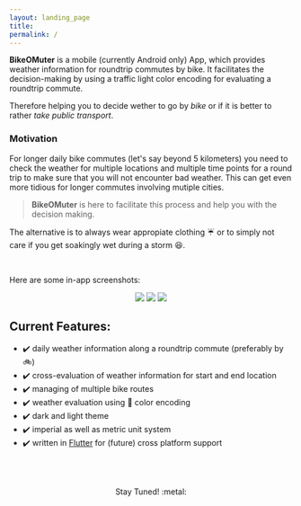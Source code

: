 ```yaml
---
layout: landing_page
title:  
permalink: /
---
```


**BikeOMuter** is a mobile (currently Android only) App, which provides weather information for roundtrip commutes by bike. It facilitates the decision-making by using a traffic light color encoding for evaluating a roundtrip commute. 

Therefore helping you to decide wether to go by *bike* or if it is better to rather *take public transport*.

### Motivation

For longer daily bike commutes (let's say beyond 5 kilometers) you need to check the weather for multiple locations and multiple time points for a round trip to make sure that you will not encounter bad weather. This can get even more tidious for longer commutes involving mutiple cities.

> **BikeOMuter** is here to facilitate this process and help you with the decision making.

The alternative is to always wear appropiate clothing :umbrella: or to simply not care if you get soakingly wet during a storm :laughing:.

<br>

Here are some in-app screenshots:

<center>
<div class="column">
    <img src="{{ site.baseurl }}/images/screenshots/1.jpg">
    <img src="{{ site.baseurl }}/images/screenshots/2.jpg">
    <img src="{{ site.baseurl }}/images/screenshots/3.jpg">
</div>
</center>

## Current Features:

* :heavy_check_mark: daily weather information along a roundtrip commute (preferably by :bike:)
* :heavy_check_mark: cross-evaluation of weather information for start and end location
* :heavy_check_mark: managing of multiple bike routes
* :heavy_check_mark: weather evaluation using :vertical_traffic_light: color encoding
* :heavy_check_mark: dark and light theme
* :heavy_check_mark: imperial as well as metric unit system
* :heavy_check_mark: written in [Flutter](https://flutter.dev) for (future) cross platform support

<div style="padding-top: 50px;">
<center>
Stay Tuned! :metal:
</center>
</div>

